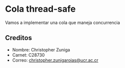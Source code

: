 # Cola thread-safe

Vamos a implementar una cola que maneja concurrencia

## Creditos

- Nombre: Christopher Zuniga
- Carnet: C28730
- Correo: <christopher.zunigarojas@ucr.ac.cr>
